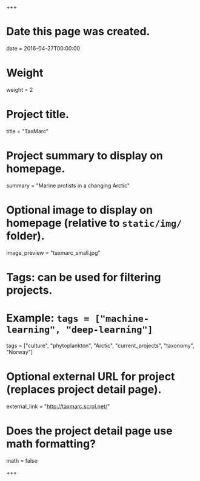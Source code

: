 +++
# Date this page was created.
date = 2016-04-27T00:00:00

# Weight
weight = 2

# Project title.
title = "TaxMarc"

# Project summary to display on homepage.
summary = "Marine protists in a changing Arctic"

# Optional image to display on homepage (relative to `static/img/` folder).
image_preview = "taxmarc_small.jpg"

# Tags: can be used for filtering projects.
# Example: `tags = ["machine-learning", "deep-learning"]`
tags = ["culture", "phytoplankton",  "Arctic", "current_projects", "taxonomy", "Norway"]

# Optional external URL for project (replaces project detail page).
external_link = "http://taxmarc.scrol.net/"

# Does the project detail page use math formatting?
math = false

+++

